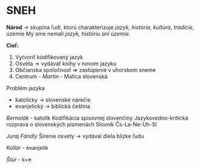 # SNEH
**Národ** -> skupina ľudí, ktorú charakterizuje *jazyk, história, kultúra, tradície*, územie
My sme nemali *jazyk, históriu ani územie.*

**Cieľ:**
1. Vytvoriť kódifikovaný jazyk
2. Osveta -> vydávať knihy v novom jazyku
3. Občianska spoločnosť => zastúpenie v uhorskom sneme
4. Centrum - *Martin* - Matica slovenská

Problém jazyka
- katolícky -> slovenské nárečie
- evanjelický -> biblická čeština

*Bernolák* - katolík
Kodifikácia spisovnej slovenčiny
Jazykovedno-kritická rozprava o slovenských písmenách
Slovník Čs-La-Ne-Uh-Sl

*Juraj Fándly*
Šírenie osvety -> vydával diela blízke ľudu

*Kollár* - evanjelik

*Štúr* - k+e